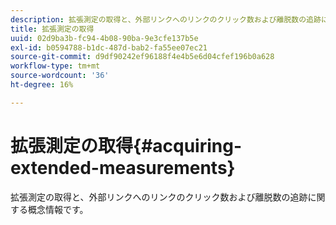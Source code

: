```yaml
---
description: 拡張測定の取得と、外部リンクへのリンクのクリック数および離脱数の追跡に関する概念情報です。
title: 拡張測定の取得
uuid: 02d9ba3b-fc94-4b08-90ba-9e3cfe137b5e
exl-id: b0594788-b1dc-487d-bab2-fa55ee07ec21
source-git-commit: d9df90242ef96188f4e4b5e6d04cfef196b0a628
workflow-type: tm+mt
source-wordcount: '36'
ht-degree: 16%

---
```


# 拡張測定の取得{#acquiring-extended-measurements}

拡張測定の取得と、外部リンクへのリンクのクリック数および離脱数の追跡に関する概念情報です。
